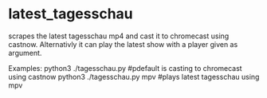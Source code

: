 # latest_tagesschau
scrapes the latest tagesschau mp4 and cast it to chromecast using castnow. 
Alternativly it can play the latest show with a player given as argument.

Examples:
  python3 ./tagesschau.py #pdefault is casting to chromecast using castnow
  python3 ./tagesschau.py mpv #plays latest tagesschau using mpv
